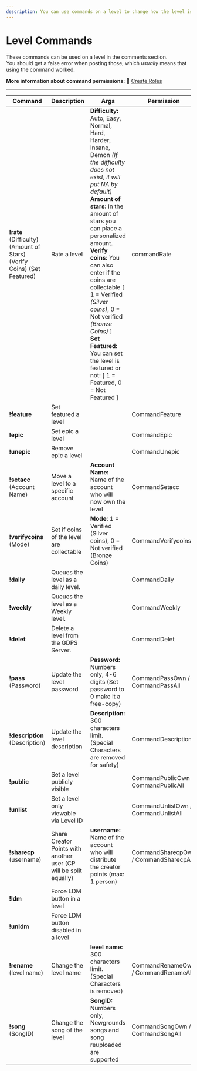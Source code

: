 ```yaml
---
description: You can use commands on a level to change how the level is presented.
---
```


# Level Commands

These commands can be used on a level in the comments section.\
You should get a false error when posting those, which _usually_ means that using the command worked.

**More information about command permissions:** 🔐 [Create Roles](../phpmyadmin/create-roles.md)

***

| Command | Description | Args | Permission |
| ------- | ----------- | ---- | ---------- |
| **!rate** (Difficulty) (Amount of Stars) (Verify Coins) (Set Featured) | Rate a level | **Difficulty:**<br>Auto, Easy, Normal, Hard, Harder, Insane, Demon _(If the difficulty does not exist, it will put NA by default)_<br>**Amount of stars:** In the amount of stars you can place a personalized amount.<br>**Verify coins:** You can also enter if the coins are collectable [ 1 = Verified _(Silver coins)_, 0 = Not verified _(Bronze Coins)_ ] <br>**Set Featured:** You can set the level is featured or not: [ 1 = Featured, 0 = Not Featured ] | commandRate |
| **!feature** | Set featured a level |  | CommandFeature |
| **!epic** | Set epic a level | | CommandEpic |
| **!unepic** | Remove epic a level | | CommandUnepic |
| **!setacc** (Account Name) | Move a level to a specific account | **Account Name:** Name of the account who will now own the level | CommandSetacc |
| **!verifycoins** (Mode) |  Set if coins of the level are collectable | **Mode:** 1 = Verified (Silver coins), 0 = Not verified (Bronze Coins) | CommandVerifycoins |
| **!daily** | Queues the level as a daily level.  | | CommandDaily |
| **!weekly** | Queues the level as a Weekly level. | | CommandWeekly |
| **!delet** | Delete a level from the GDPS Server. | | CommandDelet |
| **!pass** (Password) | Update the level password | **Password:** Numbers only, 4-6 digits (Set password to 0 make it a free-copy) | CommandPassOwn / CommandPassAll |
| **!description** (Description) | Update the level description | **Description:** 300 characters limit. (Special Characters are removed for safety) | CommandDescription |
| **!public** | Set a level publicly visible | | CommandPublicOwn / CommandPublicAll |
| **!unlist** | Set a level only viewable via Level ID | | CommandUnlistOwn / CommandUnlistAll |
| **!sharecp** (username) |  Share Creator Points with another user (CP will be split equally) | **username:** Name of the account who will distribute the creator points (max: 1 person) | CommandSharecpOwn / CommandSharecpAll |
| **!ldm** | Force LDM button in a level | | |
| **!unldm** | Force LDM button disabled in a level | | |
| **!rename** (level name) | Change the level name | **level name:** 300 characters limit. (Special Characters is removed) | CommandRenameOwn / CommandRenameAll |
| **!song** (SongID) | Change the song of the level | **SongID:** Numbers only, Newgrounds songs and song reuploaded are supported | CommandSongOwn / CommandSongAll |


